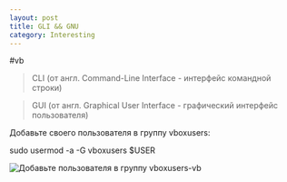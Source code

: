 ```yaml
---
layout: post
title: GLI && GNU
category: Interesting
---
```


#vb

> CLI (от англ. Command-Line Interface - интерфейс командной строки)

> GUI (от англ. Graphical User Interface - графический интерфейс пользователя)

Добавьте своего пользователя в группу vboxusers:

sudo usermod -a -G vboxusers $USER

![Добавьте пользователя в группу vboxusers-vb](/img/vAJSL6AwWyo.jpg)
